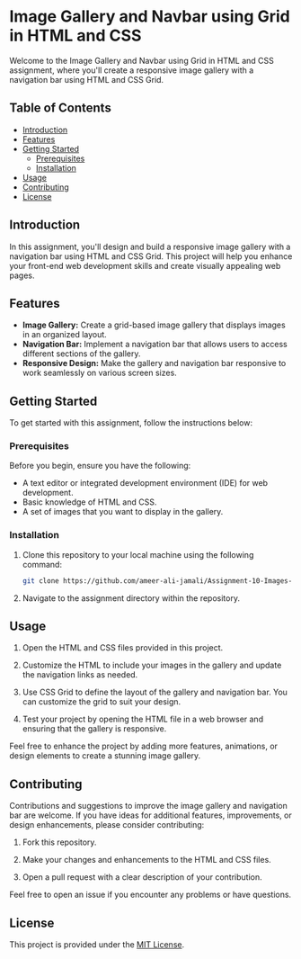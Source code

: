 # Image Gallery and Navbar using Grid in HTML and CSS

Welcome to the Image Gallery and Navbar using Grid in HTML and CSS assignment, where you'll create a responsive image gallery with a navigation bar using HTML and CSS Grid.

## Table of Contents

- [Introduction](#introduction)
- [Features](#features)
- [Getting Started](#getting-started)
  - [Prerequisites](#prerequisites)
  - [Installation](#installation)
- [Usage](#usage)
- [Contributing](#contributing)
- [License](#license)

## Introduction

In this assignment, you'll design and build a responsive image gallery with a navigation bar using HTML and CSS Grid. This project will help you enhance your front-end web development skills and create visually appealing web pages.

## Features

- **Image Gallery:** Create a grid-based image gallery that displays images in an organized layout.
- **Navigation Bar:** Implement a navigation bar that allows users to access different sections of the gallery.
- **Responsive Design:** Make the gallery and navigation bar responsive to work seamlessly on various screen sizes.

## Getting Started

To get started with this assignment, follow the instructions below:

### Prerequisites

Before you begin, ensure you have the following:

- A text editor or integrated development environment (IDE) for web development.
- Basic knowledge of HTML and CSS.
- A set of images that you want to display in the gallery.

### Installation

1. Clone this repository to your local machine using the following command:

   ```bash
   git clone https://github.com/ameer-ali-jamali/Assignment-10-Images-Gallery-HTML-CSS.git
   ```

2. Navigate to the assignment directory within the repository.

## Usage

1. Open the HTML and CSS files provided in this project.

2. Customize the HTML to include your images in the gallery and update the navigation links as needed.

3. Use CSS Grid to define the layout of the gallery and navigation bar. You can customize the grid to suit your design.

4. Test your project by opening the HTML file in a web browser and ensuring that the gallery is responsive.

Feel free to enhance the project by adding more features, animations, or design elements to create a stunning image gallery.

## Contributing

Contributions and suggestions to improve the image gallery and navigation bar are welcome. If you have ideas for additional features, improvements, or design enhancements, please consider contributing:

1. Fork this repository.

2. Make your changes and enhancements to the HTML and CSS files.

3. Open a pull request with a clear description of your contribution.

Feel free to open an issue if you encounter any problems or have questions.

## License

This project is provided under the [MIT License](LICENSE).

